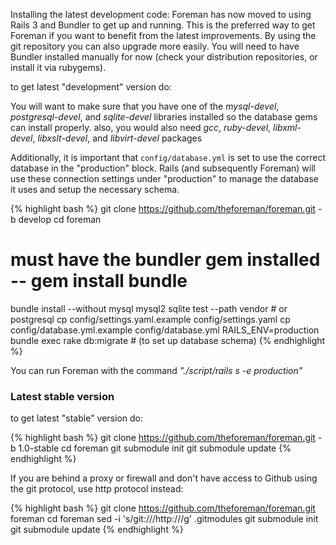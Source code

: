 
Installing the latest development code:
Foreman has now moved to using Rails 3 and Bundler to get up and running. This is the preferred way to get Foreman if you want to benefit from the latest improvements. By using the git repository you can also upgrade more easily. You will need to have Bundler installed manually for now (check your distribution repositories, or install it via rubygems).

to get latest "development" version do:

You will want to make sure that you have one of the *mysql-devel*, *postgresql-devel*, and *sqlite-devel* libraries installed so the database gems can install properly. 
also, you would also need *gcc*, *ruby-devel*, *libxml-devel*, *libxslt-devel*, and *libvirt-devel* packages

Additionally, it is important that `config/database.yml` is set to use
the correct database in the "production" block. Rails (and subsequently
Foreman) will use these connection settings under "production" to manage
the database it uses and setup the necessary schema.

{% highlight bash %}
git clone https://github.com/theforeman/foreman.git -b develop
cd foreman
# must have the bundler gem installed -- gem install bundle
bundle install --without mysql mysql2  sqlite test --path vendor # or postgresql
cp config/settings.yaml.example config/settings.yaml
cp config/database.yml.example config/database.yml
RAILS_ENV=production bundle exec rake db:migrate # (to set up database schema)
{% endhighlight %}

You can run Foreman with the command *"./script/rails s -e production"*

### Latest stable version

to get latest "stable" version do:

{% highlight bash %}
git clone https://github.com/theforeman/foreman.git -b 1.0-stable
cd foreman
git submodule init
git submodule update
{% endhighlight %}

If you are behind a proxy or firewall and don't have access to Github
using the git protocol, use http protocol instead: 

{% highlight bash %}
git clone https://github.com/theforeman/foreman.git foreman
cd foreman
sed -i 's/git:\/\//http:\/\//g' .gitmodules
git submodule init
git submodule update
{% endhighlight %}
